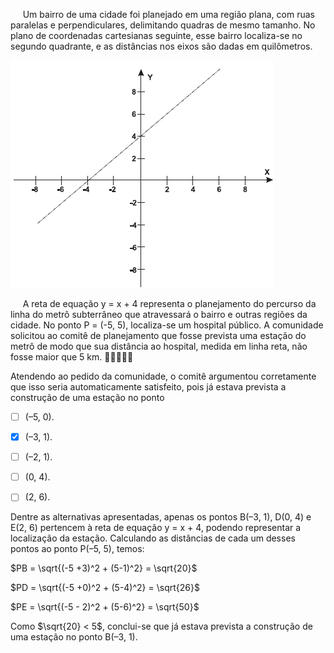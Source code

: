 

     Um bairro de uma cidade foi planejado em uma região plana, com ruas paralelas e perpendiculares, delimitando quadras de mesmo tamanho. No plano de coordenadas cartesianas seguinte, esse bairro localiza-se no segundo quadrante, e as distâncias nos eixos são dadas em quilômetros.

![](89279bfb-a225-3990-193c-633e30a7092b.png)

     A reta de equação y = x + 4 representa o planejamento do percurso da linha do metrô subterrâneo que atravessará o bairro e outras regiões da cidade. No ponto P = (-5, 5), localiza-se um hospital público. A comunidade solicitou ao comitê de planejamento que fosse prevista uma estação do metrô de modo que sua distância ao hospital, medida em linha reta, não fosse maior que 5 km. 

Atendendo ao pedido da comunidade, o comitê argumentou corretamente que isso seria automaticamente satisfeito, pois já estava prevista a construção de uma estação no ponto



- [ ] (–5, 0).
- [x] (–3, 1).
- [ ] (–2, 1).
- [ ] (0, 4).
- [ ] (2, 6).


Dentre as alternativas apresentadas, apenas os pontos B(–3, 1), D(0, 4) e E(2, 6) pertencem à reta de equação y = x + 4, podendo representar a localização da estação. Calculando as distâncias de cada um desses pontos ao ponto P(–5, 5), temos:

$PB = \sqrt{(-5 +3)^2 + (5-1)^2} = \sqrt{20}$

$PD = \sqrt{(-5 +0)^2 + (5-4)^2} = \sqrt{26}$

$PE = \sqrt{(-5 - 2)^2 + (5-6)^2} = \sqrt{50}$

Como $\sqrt{20} < 5$, conclui-se que já estava prevista a construção de uma estação no ponto B(–3, 1).

        